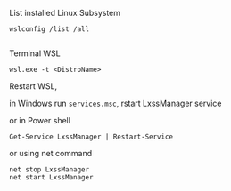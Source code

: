 List installed Linux Subsystem

```
wslconfig /list /all


```

Terminal WSL

```
wsl.exe -t <DistroName>
```
  
  

Restart WSL,

in Windows run `services.msc`, rstart LxssManager service

or in Power shell

```
Get-Service LxssManager | Restart-Service
```

or using net command 

```
net stop LxssManager
net start LxssManager
```
 
